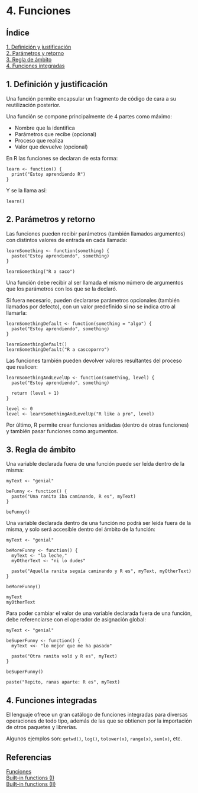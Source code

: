 # 4. Funciones

## Índice

[1. Definición y justificación](#1-definición-y-justificación)  
[2. Parámetros y retorno](#2-parámetros-y-retorno)  
[3. Regla de ámbito](#3-regla-de-ámbito)  
[4. Funciones integradas](#4-funciones-integradas)

## 1. Definición y justificación

Una función permite encapsular un fragmento de código de cara a su reutilización posterior.

Una función se compone principalmente de 4 partes como máximo:

- Nombre que la identifica
- Parámetros que recibe (opcional)
- Proceso que realiza
- Valor que devuelve (opcional)

En R las funciones se declaran de esta forma:

    learn <- function() {
      print("Estoy aprendiendo R")
    }

Y se la llama así:

    learn()

## 2. Parámetros y retorno

Las funciones pueden recibir parámetros (también llamados argumentos) con distintos valores de entrada en cada llamada:

    learnSomething <- function(something) {
      paste("Estoy aprendiendo", something)
    }

    learnSomething("R a saco")

Una función debe recibir al ser llamada el mismo número de argumentos que los parámetros con los que se la declaró.

Si fuera necesario, pueden declararse parámetros opcionales (también llamados por defecto), con un valor predefinido si no se indica otro al llamarla:

    learnSomethingDefault <- function(something = "algo") {
      paste("Estoy aprendiendo", something)
    }

    learnSomethingDefault()
    learnSomethingDefault("R a cascoporro")

Las funciones también pueden devolver valores resultantes del proceso que realicen:

    learnSomethingAndLevelUp <- function(something, level) {
      paste("Estoy aprendiendo", something)

      return (level + 1)
    }

    level <- 0
    level <- learnSomethingAndLevelUp("R like a pro", level)

Por último, R permite crear funciones anidadas (dentro de otras funciones) y también pasar funciones como argumentos.

## 3. Regla de ámbito

Una variable declarada fuera de una función puede ser leída dentro de la misma:

    myText <- "genial"

    beFunny <- function() {
      paste("Una ranita iba caminando, R es", myText)
    }

    beFunny()

Una variable declarada dentro de una función no podrá ser leída fuera de la misma, y solo será accesible dentro del ámbito de la función:

    myText <- "genial"

    beMoreFunny <- function() {
      myText <- "la leche,"
      myOtherText <- "ni lo dudes"

      paste("Aquella ranita seguía caminando y R es", myText, myOtherText)
    }

    beMoreFunny()

    myText
    myOtherText

Para poder cambiar el valor de una variable declarada fuera de una función, debe referenciarse con el operador de asignación global:

    myText <- "genial"

    beSuperFunny <- function() {
      myText <<- "lo mejor que me ha pasado"

      paste("Otra ranita voló y R es", myText)
    }

    beSuperFunny()

    paste("Repito, ranas aparte: R es", myText)

## 4. Funciones integradas

El lenguaje ofrece un gran catálogo de funciones integradas para diversas operaciones de todo tipo, además de las que se obtienen por la importación de otros paquetes y librerías.

Algunos ejemplos son: `getwd()`, `log()`, `tolower(x)`, `range(x)`, `sum(x)`, etc.

## Referencias

[Funciones](https://www.w3schools.com/r/r_functions.asp)  
[Built-in functions (I)](https://www.statmethods.net/management/functions.html)  
[Built-in functions (II)](https://www.javatpoint.com/r-built-in-functions)